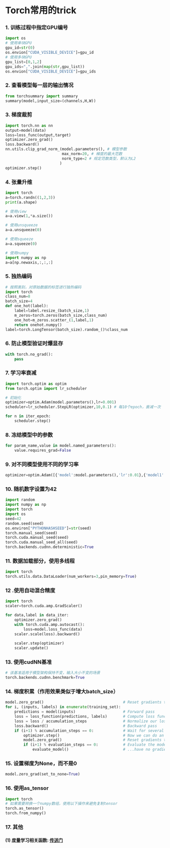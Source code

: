 # Torch常用的trick

### 1. 训练过程中指定GPU编号

```python
import os
# 使用单块GPU
gpu_id=str(0)
os.envion["CUDA_VISIBLE_DEVICE"]=gpu_id
# 使用多块GPU
gpu_list=[0,1,2]
gpu_ids=",".join(map(str,gpu_list))
os.envion["CUDA_VISIBLE_DEVICE"]=gpu_ids
```

### 2. 查看模型每一层的输出情况

```python
from torchsummary import summary
summary(model,input_size=(channels,H,W))
```

### 3. 梯度裁剪

```python
import torch.nn as nn
output=model(data)
loss=loss_func(output,target)
optimizer.zero_grad()
loss.backward()
nn.utils.clip_grad_norm_(model.parameters(), # 模型参数
                         max_norm=20, # 梯度的最大范数
                         norm_type=2 # 规定范数类型，默认为L2
                        )
optimizer.step()
```

### 4. 张量升维

```python
import torch
a=torch.randn((1,2,3))
print(a.shape)

# 使用view
a=a.view(1,*a.size())

# 使用unsqueeze
a=a.unsqueeze(0)

# 使用squeeze
a=a.squeeze(0)

# 使用numpy 
import numpy as np
a=a[np.newaxis,:,:,:]
```

### 5. 独热编码

```python
# 按照类别，对原始数据的标签进行独热编码
import torch
class_num=8
batch_size=4
def one_hot(label):
	label=label.resize_(batch_size,1)
	m_zeros=torch.zeros(batch_size,class_num)
	one_hot=m_zeros.scatter_(1,label,1)
	return onehot.numpy()
label=torch.LongTensor(batch_size).random_()%class_num
```

### 6. 防止模型验证时爆显存

```python
with torch.no_grad():
	pass
```

### 7. 学习率衰减

```python
import torch.optim as optim
from torch.optim import lr_scheduler

# 初始化
optimizer=optim.Adam(model.parameters(),lr=0.001)
scheduler=lr_scheduler.StepLR(optimizer,10,0.1) # 每10个epoch，衰减一次

for n in iter_epoch:
	scheduler.step()
```

### 8. 冻结模型中的参数

```python
for param_name,value in model.named_parameters():
	value.requires_grad=False
```

### 9. 对不同模型使用不同的学习率

```python
optimizer=optim.Adam([{'model':model.parameters(),'lr':0.01},{'model1':model1.parameters(),'lr':0.1}])
```

### 10. 随机数字设置为42

```python
import random
import numpy as np
import torch
import os
seed=42
random.seed(seed)
os.environ["PYTHONHASHSEED"]=str(seed)
torch.manual_seed(seed)
torch.cuda.manual_seed(seed)
torch.cuda.manual_seed_all(seed)
torch.backends.cudnn.deterministic=True
```

### 11. 数据加载部分，使用多线程

```python
import torch
torch.utils.data.DataLoader(num_workers=3,pin_memory=True)
```

### 12 .使用自动混合精度

```python
import torch
scaler=torch.cuda.amp.GradScaler()

for data,label in data_iter:
	optimizer.zero_grad()
	with torch.cuda.amp.autocast():
		loss=model.loss_func(data)
	scaler.scale(loss).backward()
	
	scaler.step(optimizer)
	scaler.update()
```

### 13. 使用cudNN基准

```python
# 该基准适用于模型架构保持不变，输入大小不变的场景
torch.backends.cudnn.benchmark=True
```

### 14. 梯度积累（作用效果类似于增大batch_size）

```python
model.zero_grad()                                   # Reset gradients tensors
for i, (inputs, labels) in enumerate(training_set):
    predictions = model(inputs)                     # Forward pass
    loss = loss_function(predictions, labels)       # Compute loss function
    loss = loss / accumulation_steps                # Normalize our loss (if averaged)
    loss.backward()                                 # Backward pass
    if (i+1) % accumulation_steps == 0:             # Wait for several backward steps
        optimizer.step()                            # Now we can do an optimizer step
        model.zero_grad()                           # Reset gradients tensors
        if (i+1) % evaluation_steps == 0:           # Evaluate the model when we...
            evaluate_model()                        # ...have no gradients accumulate
```

### 15. 设置梯度为None，而不是0

```python
model.zero_grad(set_to_none=True)
```

### 16. 使用as_tensor

```python
import torch
# 如果需要转换一个numpy数组，使用以下操作来避免复制tensor
torch.as_tensor()
torch.from_numpy()
```

### 17. 其他
#### (1) 度量学习相关函数: [传送门](https://mp.weixin.qq.com/s/NagauCb6zEJMeCEJx3A27w)
